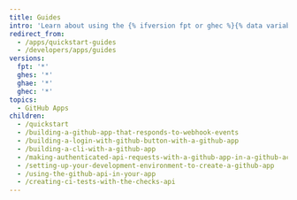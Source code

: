 ```yaml
---
title: Guides
intro: 'Learn about using the {% ifversion fpt or ghec %}{% data variables.product.prodname_dotcom %}{% else %}{% data variables.product.product_name %}{% endif %} API with your app, continuous integration, and how to build with apps.'
redirect_from:
  - /apps/quickstart-guides
  - /developers/apps/guides
versions:
  fpt: '*'
  ghes: '*'
  ghae: '*'
  ghec: '*'
topics:
  - GitHub Apps
children:
  - /quickstart
  - /building-a-github-app-that-responds-to-webhook-events
  - /building-a-login-with-github-button-with-a-github-app
  - /building-a-cli-with-a-github-app
  - /making-authenticated-api-requests-with-a-github-app-in-a-github-actions-workflow
  - /setting-up-your-development-environment-to-create-a-github-app
  - /using-the-github-api-in-your-app
  - /creating-ci-tests-with-the-checks-api
---
```


